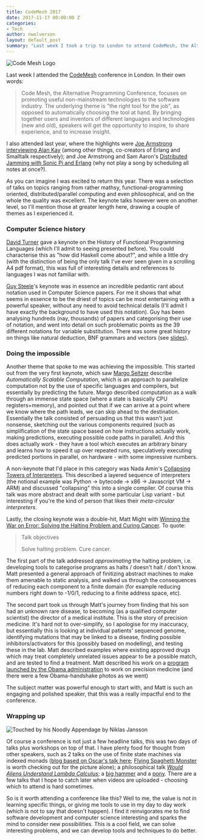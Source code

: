 ```yaml
---
title: CodeMesh 2017
date: 2017-11-17 00:00:00 Z
categories:
- Tech
author: nwolverson
layout: default_post
summary: "Last week I took a trip to London to attend CodeMesh, the Alternative Programming Conference. Attending conferences can be a way to expand your horizons and inspire interest in a variety of topics, and CodeMesh did this for me and more, with a great line-up of experienced speakers. Here I'll describe a few of the talks I attended. \n"
---
```


![Code Mesh Logo]({{site.baseurl}}/nwolverson/assets/codemesh/codemesh.gif)

Last week I attended the [CodeMesh](http://www.codemesh.io/) conference in London. In their own words:

> Code Mesh, the Alternative Programming Conference, focuses on promoting useful non-mainstream technologies to the software industry. The underlying theme is "the right tool for the job", as opposed to automatically choosing the tool at hand. By bringing together users and inventors of different languages and technologies (new and old), speakers will get the opportunity to inspire, to share experience, and to increase insight.

I also attended last year, where the highlights were [Joe Armstrong interviewing Alan Kay](https://www.youtube.com/watch?v=fhOHn9TClXY) (among other things, co-creators of Erlang and Smalltalk respectively); and Joe Armstrong and Sam Aaron's [Distributed Jamming with Sonic Pi and Erlang](https://www.youtube.com/watch?v=4SUdnOUKGmo) (why not play a song by scheduling all notes at once?).

As you can imagine I was excited to return this year. There was a selection of talks on topics ranging
from rather mathsy, functional-programming oriented, distributed/parallel computing and even philosophical, and on the whole the quality was excellent. The keynote talks however were on another level, so I'll mention those at greater length here, drawing a couple of themes as I experienced it.

### Computer Science history

[David Turner](http://www.codemesh.io/codemesh2017/david-turner) gave a keynote on the History of Functional Programming Languages (which I'll admit to seeing presented before). You could characterise this as "how did Haskell come about?", and while a little dry (with the distinction of being the only talk I've ever seen given in a scrolling A4 pdf format), this was full of interesting details and references to languages I was not familiar with.

[Guy Steele](http://www.codemesh.io/codemesh2017/guy-l-steele)'s keynote was in essence an incredible pedantic rant about notation used in Computer Science papers. For me it shows that what seems in essence to be the driest of topics can be most entertaining with a powerful speaker, without any need to avoid technical details (I'll admit I have exactly the background to have used this notation). Guy has been analysing hundreds (nay, thousands) of papers and categorising their use of notation, and went into detail on such problematic points as the 39 different notations for variable substitution. There was some great history on things like natural deduction, BNF grammars and vectors (see [slides](http://www.codemesh.io/codemesh2017/guy-l-steele)).

### Doing the impossible

Another theme that spoke to me was achieving the impossible. This started out from the very first keynote, which saw [Margo Seltzer](http://www.codemesh.io/codemesh2017/margo-seltzer) describe _Automatically Scalable Computation_, which is an approach to parallelize computation not by the use of specific languages and compilers, but essentially by predicting the future. Margo described computation as a walk through an immense state space (where a state is basically CPU registers+memory), and pointed out that if we can arrive at a point where we know where the path leads, we can skip ahead to the destination. Essentially the talk consisted of persuading us that this wasn't just nonsense, sketching out the various components required (such as simplification of the state space based on how instructions actually work, making predictions, executing possible code paths in parallel). And this does actually work - they have a tool which executes an arbitrary binary and learns how to speed it up over repeated runs, speculatively executing predicted portions in parallel, on hardware - with some impressive numbers.

A non-keynote that I'd place in this category was Nada Amin's [Collapsing Towers of Interpreters](http://www.codemesh.io/codemesh2017/nada-amin). This described a layered sequence of interpreters (the notional example was Python -> bytecode -> x86 -> Javascript VM -> ARM) and discussed "collapsing" this into  a single compiler. Of course this talk was more abstract and dealt with some particular Lisp variant - but interesting if you're the kind of person that likes their _meta-circular interpreters_.

Lastly, the closing keynote was a double-hit, Matt Might with [Winning the War on Error: Solving the Halting Problem and Curing Cancer](http://www.codemesh.io/codemesh2017/matt-might). To quote:

> Talk objectives
> 
> Solve halting problem. Cure cancer.

The first part of the talk addressed *approximating* the halting problem, i.e. developing tools to categorise programs as halts / doesn't halt / don't know. Matt presented a general approach of finitizing abstract machines to make them amenable to static analysis, and walked us through the consequences of reducing each component to a finite domain (for example reducing numbers right down to -1/0/1, reducing to a finite address space, etc).

The second part took us through Matt's journey from finding that his son had an unknown rare disease, to becoming (as a qualified computer scientist) the director of a medical institute. This is the story of precision medicine. It's hard not to over-simplify, so I apologise for my inaccuracy, but essentially this is looking at individual patients' sequenced genome, identifying mutations that may be linked to a disease, finding possible inhibitors/activators for this (possibly based on modelling), and testing these in the lab. Matt described examples where existing approved drugs which may treat completely unrelated issues appear to be a possible match, and are tested to find a treatment. Matt described his work on a [program launched by the Obama administration](https://obamawhitehouse.archives.gov/blog/2016/02/26/precision-medicine-healthier-future) to work on precision medicine (and there were a few Obama-handshake photos as we went) 

The subject matter was powerful enough to start with, and Matt is such an engaging and polished speaker, that this was a really impactful end to the conference.

### Wrapping up

![Touched by his Noodly Appendage by Niklas Jansson]({{site.baseurl}}/nwolverson/assets/codemesh/noodly-appendage.jpg)

Of course a conference is not just a few headline talks, this was two days of talks plus workshops on top of that. I have plenty food for thought from other speakers, such as 2 talks on the use of finite state machines via indexed monads ([blog based on Oscar's talk here](https://wickstrom.tech/finite-state-machines/2017/11/10/finite-state-machines-part-1-modeling-with-haskell.html); [Flying Spaghetti Monster](https://ctford.github.io/flying-spaghetti-monster/#/) is worth checking out for the picture alone); a philosophical talk [_Would Aliens Understand Lambda Calculus_](http://tpetricek.github.io/Talks/2017/aliens-lambda-calculus/codemesh/#/); a [big hammer](http://s3.amazonaws.com/erlang-conferences-production/media/files/000/000/769/original/Simon_Marlow_-_Haxl_-_A_Big_Hammer_for_Concurency.pdf?1510585798) and a [pony](http://s3.amazonaws.com/erlang-conferences-production/media/files/000/000/767/original/Sophia_Drossopoulou_-_Pony_for_Safe__Fast__Concurrent_Programs.compressed.pdf?1510584887). There are a few talks that I hope to catch later when videos are uploaded - choosing which to attend is hard sometimes.

So is it worth attending a conference like this? Well to me, the value is not in learning specific things, or giving me tools to use in my day to day work (which is not to say that doesn't happen). I find it reinvigorates me to find software development and computer science interesting and sparks the mind to consider new possibilities. This is a cool field, we can solve interesting problems, and we can develop tools and techniques to do better.